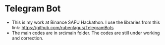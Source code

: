# Telegram Bot
- This is my work at Binance SAFU Hackathon. I use the libraries from this link: https://github.com/rubenlagus/TelegramBots
- The main codes are in src\main folder. The codes are still under working and correction.

